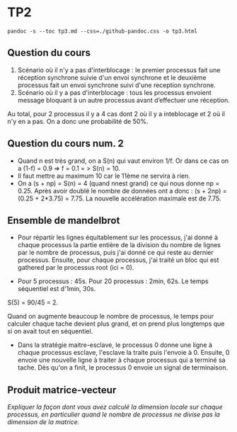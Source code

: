 # TP2

`pandoc -s --toc tp3.md --css=./github-pandoc.css -o tp3.html`

## Question du cours

1. Scénario où il n'y a pas d'interblocage : le premier processus fait une réception synchrone suivie d'un envoi synchrone et le deuxième processus fait un envoi synchrone suivi d'une reception synchrone.
2. Scénario où il y a pas d'interblocage : tous les processus envoient message bloquant à un autre processus avant d’effectuer une réception.

Au total, pour 2 processus il y a 4 cas dont 2 où il y a inteblocage et 2 où il n'y en a pas. On a donc une probabilité de 50%.

## Question du cours num. 2

* Quand n est très grand, on a S(n) qui vaut environ 1/f. Or dans ce cas on a (1-f) = 0.9 => f = 0.1 = > S(n) = 10.
* Il faut mettre au maximum 10 car le 11ème ne servira à rien.
* On a (s + np) = S(n) = 4 (quand nnest grand) ce qui nous donne np = 0.25. Après avoir doublé le nombre de données ont a donc : (s + 2np) = (0.25 + 2*3.75) = 7.75. La nouvelle accélération maximale est de 7.75. 

## Ensemble de mandelbrot 

* Pour répartir les lignes équitablement sur les processus, j'ai donné à chaque processus la partie entière de la division du nombre de lignes par le nombre de processus, puis j'ai donné ce qui reste au dernier processus. Ensuite, pour chaque processus, j'ai traité un bloc qui est gathered par le processus root (ici = 0).

* Pour 5 processus : 45s.
Pour 20 processus : 2min, 62s.
Le temps séquentiel est d'1min, 30s.

S(5) = 90/45 = 2.

Quand on augmente beaucoup le nombre de processus, le temps pour calculer chaque tache devient plus grand, et on prend plus longtemps que si on avait tout en séquentiel.

* Dans la stratégie maitre-esclave, le processus 0 donne une ligne à chaque processus esclave, l'esclave la traite puis l'envoie à 0. Ensuite, 0 envoie une nouvelle ligne à traiter à chaque processus qui a terminé sa tache. Dès qu'on a finit, le processus 0 envoie un signal de terminaison.  
 


## Produit matrice-vecteur



*Expliquer la façon dont vous avez calculé la dimension locale sur chaque processus, en particulier quand le nombre de processus ne divise pas la dimension de la matrice.*
